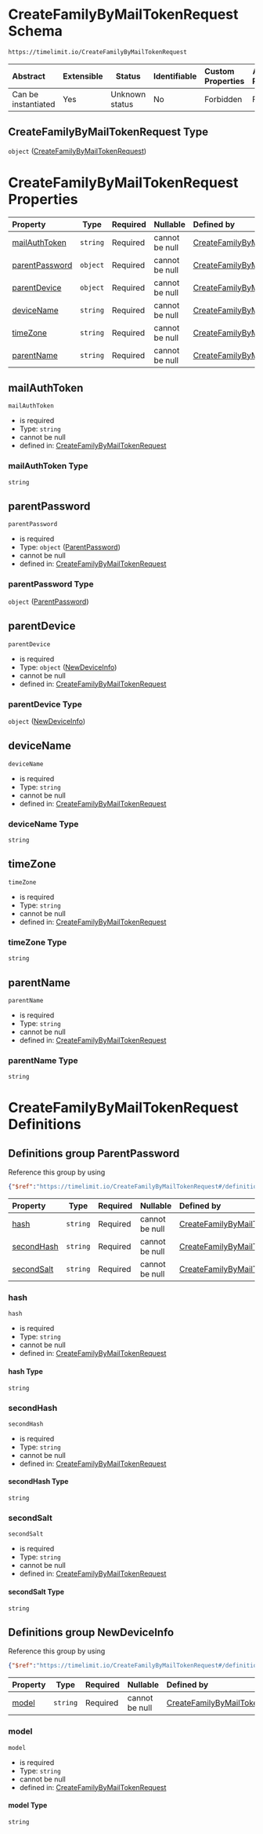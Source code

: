 # CreateFamilyByMailTokenRequest Schema

```txt
https://timelimit.io/CreateFamilyByMailTokenRequest
```




| Abstract            | Extensible | Status         | Identifiable | Custom Properties | Additional Properties | Access Restrictions | Defined In                                                                                                      |
| :------------------ | ---------- | -------------- | ------------ | :---------------- | --------------------- | ------------------- | --------------------------------------------------------------------------------------------------------------- |
| Can be instantiated | Yes        | Unknown status | No           | Forbidden         | Forbidden             | none                | [CreateFamilyByMailTokenRequest.schema.json](CreateFamilyByMailTokenRequest.schema.json "open original schema") |

## CreateFamilyByMailTokenRequest Type

`object` ([CreateFamilyByMailTokenRequest](createfamilybymailtokenrequest.md))

# CreateFamilyByMailTokenRequest Properties

| Property                          | Type     | Required | Nullable       | Defined by                                                                                                                                                                           |
| :-------------------------------- | -------- | -------- | -------------- | :----------------------------------------------------------------------------------------------------------------------------------------------------------------------------------- |
| [mailAuthToken](#mailauthtoken)   | `string` | Required | cannot be null | [CreateFamilyByMailTokenRequest](createfamilybymailtokenrequest-properties-mailauthtoken.md "https&#x3A;//timelimit.io/CreateFamilyByMailTokenRequest#/properties/mailAuthToken")    |
| [parentPassword](#parentpassword) | `object` | Required | cannot be null | [CreateFamilyByMailTokenRequest](createfamilybymailtokenrequest-definitions-parentpassword.md "https&#x3A;//timelimit.io/CreateFamilyByMailTokenRequest#/properties/parentPassword") |
| [parentDevice](#parentdevice)     | `object` | Required | cannot be null | [CreateFamilyByMailTokenRequest](createfamilybymailtokenrequest-definitions-newdeviceinfo.md "https&#x3A;//timelimit.io/CreateFamilyByMailTokenRequest#/properties/parentDevice")    |
| [deviceName](#devicename)         | `string` | Required | cannot be null | [CreateFamilyByMailTokenRequest](createfamilybymailtokenrequest-properties-devicename.md "https&#x3A;//timelimit.io/CreateFamilyByMailTokenRequest#/properties/deviceName")          |
| [timeZone](#timezone)             | `string` | Required | cannot be null | [CreateFamilyByMailTokenRequest](createfamilybymailtokenrequest-properties-timezone.md "https&#x3A;//timelimit.io/CreateFamilyByMailTokenRequest#/properties/timeZone")              |
| [parentName](#parentname)         | `string` | Required | cannot be null | [CreateFamilyByMailTokenRequest](createfamilybymailtokenrequest-properties-parentname.md "https&#x3A;//timelimit.io/CreateFamilyByMailTokenRequest#/properties/parentName")          |

## mailAuthToken




`mailAuthToken`

-   is required
-   Type: `string`
-   cannot be null
-   defined in: [CreateFamilyByMailTokenRequest](createfamilybymailtokenrequest-properties-mailauthtoken.md "https&#x3A;//timelimit.io/CreateFamilyByMailTokenRequest#/properties/mailAuthToken")

### mailAuthToken Type

`string`

## parentPassword




`parentPassword`

-   is required
-   Type: `object` ([ParentPassword](createfamilybymailtokenrequest-definitions-parentpassword.md))
-   cannot be null
-   defined in: [CreateFamilyByMailTokenRequest](createfamilybymailtokenrequest-definitions-parentpassword.md "https&#x3A;//timelimit.io/CreateFamilyByMailTokenRequest#/properties/parentPassword")

### parentPassword Type

`object` ([ParentPassword](createfamilybymailtokenrequest-definitions-parentpassword.md))

## parentDevice




`parentDevice`

-   is required
-   Type: `object` ([NewDeviceInfo](createfamilybymailtokenrequest-definitions-newdeviceinfo.md))
-   cannot be null
-   defined in: [CreateFamilyByMailTokenRequest](createfamilybymailtokenrequest-definitions-newdeviceinfo.md "https&#x3A;//timelimit.io/CreateFamilyByMailTokenRequest#/properties/parentDevice")

### parentDevice Type

`object` ([NewDeviceInfo](createfamilybymailtokenrequest-definitions-newdeviceinfo.md))

## deviceName




`deviceName`

-   is required
-   Type: `string`
-   cannot be null
-   defined in: [CreateFamilyByMailTokenRequest](createfamilybymailtokenrequest-properties-devicename.md "https&#x3A;//timelimit.io/CreateFamilyByMailTokenRequest#/properties/deviceName")

### deviceName Type

`string`

## timeZone




`timeZone`

-   is required
-   Type: `string`
-   cannot be null
-   defined in: [CreateFamilyByMailTokenRequest](createfamilybymailtokenrequest-properties-timezone.md "https&#x3A;//timelimit.io/CreateFamilyByMailTokenRequest#/properties/timeZone")

### timeZone Type

`string`

## parentName




`parentName`

-   is required
-   Type: `string`
-   cannot be null
-   defined in: [CreateFamilyByMailTokenRequest](createfamilybymailtokenrequest-properties-parentname.md "https&#x3A;//timelimit.io/CreateFamilyByMailTokenRequest#/properties/parentName")

### parentName Type

`string`

# CreateFamilyByMailTokenRequest Definitions

## Definitions group ParentPassword

Reference this group by using

```json
{"$ref":"https://timelimit.io/CreateFamilyByMailTokenRequest#/definitions/ParentPassword"}
```

| Property                  | Type     | Required | Nullable       | Defined by                                                                                                                                                                                                                        |
| :------------------------ | -------- | -------- | -------------- | :-------------------------------------------------------------------------------------------------------------------------------------------------------------------------------------------------------------------------------- |
| [hash](#hash)             | `string` | Required | cannot be null | [CreateFamilyByMailTokenRequest](createfamilybymailtokenrequest-definitions-parentpassword-properties-hash.md "https&#x3A;//timelimit.io/CreateFamilyByMailTokenRequest#/definitions/ParentPassword/properties/hash")             |
| [secondHash](#secondhash) | `string` | Required | cannot be null | [CreateFamilyByMailTokenRequest](createfamilybymailtokenrequest-definitions-parentpassword-properties-secondhash.md "https&#x3A;//timelimit.io/CreateFamilyByMailTokenRequest#/definitions/ParentPassword/properties/secondHash") |
| [secondSalt](#secondsalt) | `string` | Required | cannot be null | [CreateFamilyByMailTokenRequest](createfamilybymailtokenrequest-definitions-parentpassword-properties-secondsalt.md "https&#x3A;//timelimit.io/CreateFamilyByMailTokenRequest#/definitions/ParentPassword/properties/secondSalt") |

### hash




`hash`

-   is required
-   Type: `string`
-   cannot be null
-   defined in: [CreateFamilyByMailTokenRequest](createfamilybymailtokenrequest-definitions-parentpassword-properties-hash.md "https&#x3A;//timelimit.io/CreateFamilyByMailTokenRequest#/definitions/ParentPassword/properties/hash")

#### hash Type

`string`

### secondHash




`secondHash`

-   is required
-   Type: `string`
-   cannot be null
-   defined in: [CreateFamilyByMailTokenRequest](createfamilybymailtokenrequest-definitions-parentpassword-properties-secondhash.md "https&#x3A;//timelimit.io/CreateFamilyByMailTokenRequest#/definitions/ParentPassword/properties/secondHash")

#### secondHash Type

`string`

### secondSalt




`secondSalt`

-   is required
-   Type: `string`
-   cannot be null
-   defined in: [CreateFamilyByMailTokenRequest](createfamilybymailtokenrequest-definitions-parentpassword-properties-secondsalt.md "https&#x3A;//timelimit.io/CreateFamilyByMailTokenRequest#/definitions/ParentPassword/properties/secondSalt")

#### secondSalt Type

`string`

## Definitions group NewDeviceInfo

Reference this group by using

```json
{"$ref":"https://timelimit.io/CreateFamilyByMailTokenRequest#/definitions/NewDeviceInfo"}
```

| Property        | Type     | Required | Nullable       | Defined by                                                                                                                                                                                                            |
| :-------------- | -------- | -------- | -------------- | :-------------------------------------------------------------------------------------------------------------------------------------------------------------------------------------------------------------------- |
| [model](#model) | `string` | Required | cannot be null | [CreateFamilyByMailTokenRequest](createfamilybymailtokenrequest-definitions-newdeviceinfo-properties-model.md "https&#x3A;//timelimit.io/CreateFamilyByMailTokenRequest#/definitions/NewDeviceInfo/properties/model") |

### model




`model`

-   is required
-   Type: `string`
-   cannot be null
-   defined in: [CreateFamilyByMailTokenRequest](createfamilybymailtokenrequest-definitions-newdeviceinfo-properties-model.md "https&#x3A;//timelimit.io/CreateFamilyByMailTokenRequest#/definitions/NewDeviceInfo/properties/model")

#### model Type

`string`
